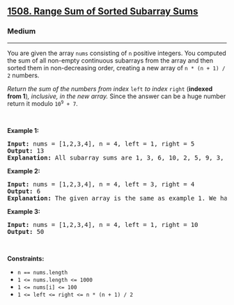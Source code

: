 <h2><a href="https://leetcode.com/problems/range-sum-of-sorted-subarray-sums/">1508. Range Sum of Sorted Subarray Sums</a></h2><h3>Medium</h3><hr><div style="user-select: auto;"><p style="user-select: auto;">You are given the array <code style="user-select: auto;">nums</code> consisting of <code style="user-select: auto;">n</code> positive integers. You computed the sum of all non-empty continuous subarrays from the array and then sorted them in non-decreasing order, creating a new array of <code style="user-select: auto;">n * (n + 1) / 2</code> numbers.</p>

<p style="user-select: auto;"><em style="user-select: auto;">Return the sum of the numbers from index </em><code style="user-select: auto;">left</code><em style="user-select: auto;"> to index </em><code style="user-select: auto;">right</code> (<strong style="user-select: auto;">indexed from 1</strong>)<em style="user-select: auto;">, inclusive, in the new array. </em>Since the answer can be a huge number return it modulo <code style="user-select: auto;">10<sup style="user-select: auto;">9</sup> + 7</code>.</p>

<p style="user-select: auto;">&nbsp;</p>
<p style="user-select: auto;"><strong style="user-select: auto;">Example 1:</strong></p>

<pre style="user-select: auto;"><strong style="user-select: auto;">Input:</strong> nums = [1,2,3,4], n = 4, left = 1, right = 5
<strong style="user-select: auto;">Output:</strong> 13 
<strong style="user-select: auto;">Explanation:</strong> All subarray sums are 1, 3, 6, 10, 2, 5, 9, 3, 7, 4. After sorting them in non-decreasing order we have the new array [1, 2, 3, 3, 4, 5, 6, 7, 9, 10]. The sum of the numbers from index le = 1 to ri = 5 is 1 + 2 + 3 + 3 + 4 = 13. 
</pre>

<p style="user-select: auto;"><strong style="user-select: auto;">Example 2:</strong></p>

<pre style="user-select: auto;"><strong style="user-select: auto;">Input:</strong> nums = [1,2,3,4], n = 4, left = 3, right = 4
<strong style="user-select: auto;">Output:</strong> 6
<strong style="user-select: auto;">Explanation:</strong> The given array is the same as example 1. We have the new array [1, 2, 3, 3, 4, 5, 6, 7, 9, 10]. The sum of the numbers from index le = 3 to ri = 4 is 3 + 3 = 6.
</pre>

<p style="user-select: auto;"><strong style="user-select: auto;">Example 3:</strong></p>

<pre style="user-select: auto;"><strong style="user-select: auto;">Input:</strong> nums = [1,2,3,4], n = 4, left = 1, right = 10
<strong style="user-select: auto;">Output:</strong> 50
</pre>

<p style="user-select: auto;">&nbsp;</p>
<p style="user-select: auto;"><strong style="user-select: auto;">Constraints:</strong></p>

<ul style="user-select: auto;">
	<li style="user-select: auto;"><code style="user-select: auto;">n == nums.length</code></li>
	<li style="user-select: auto;"><code style="user-select: auto;">1 &lt;= nums.length &lt;= 1000</code></li>
	<li style="user-select: auto;"><code style="user-select: auto;">1 &lt;= nums[i] &lt;= 100</code></li>
	<li style="user-select: auto;"><code style="user-select: auto;">1 &lt;= left &lt;= right &lt;= n * (n + 1) / 2</code></li>
</ul>
</div>